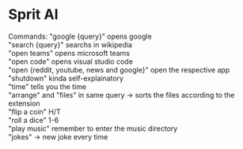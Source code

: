 # Sprit AI

Commands:
"google {query}" opens google <br>
"search {query}" searchs in wikipedia<br>
"open teams" opens microsoft teams<br>
"open code" opens visual studio code<br>
"open {reddit, youtube, news and google}" open the respective app<br>
"shutdown" kinda self-explainatory<br>
"time" tells you the time<br>
"arrange" and "files" in same query -> sorts the files according to the extension<br>
"flip a coin" H/T<br>
"roll a dice" 1-6<br>
"play music" remember to enter the music directory<br>
"jokes" -> new joke every time<br>

